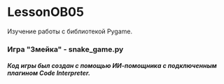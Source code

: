 # LessonOB05
 Изучение работы с библиотекой Pygame. 
 
 ### Игра "Змейка" - snake_game.py
 
  ##### Код игры был создан с помощью ИИ-помощника с подключенным плагином Code Interpreter.
